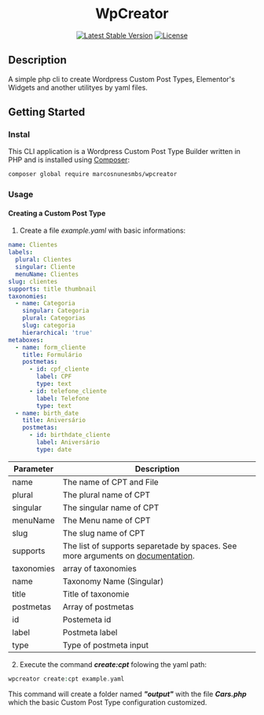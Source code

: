 <h1 align="center">WpCreator</h1>
<p align="center">
    <!-- <img alt="Preview" src="/art/preview.png"> -->
	<p align="center">
		<a href="//packagist.org/packages/marcosnunesmbs/wpcreator"><img alt="Latest Stable Version" src="https://poser.pugx.org/marcosnunesmbs/wpcreator/v"></a>
		<a href="//packagist.org/packages/marcosnunesmbs/wpcreator"><img alt="License" src="https://poser.pugx.org/marcosnunesmbs/wpcreator/license"></a>
	</p>
</p>

## Description

A simple php cli to create Wordpress Custom Post Types, Elementor's Widgets and another utilityes by yaml files.

## Getting Started

### Instal
This CLI application is a Wordpress Custom Post Type Builder written in PHP and is installed using [Composer](https://getcomposer.org/):

``` bash
composer global require marcosnunesmbs/wpcreator
```

### Usage

#### Creating a Custom Post Type

1. Create a file *example.yaml* with basic informations:

``` yaml
name: Clientes
labels:
  plural: Clientes
  singular: Cliente
  menuName: Clientes
slug: clientes
supports: title thumbnail
taxonomies:
  - name: Categoria
    singular: Categoria
    plural: Categorias
    slug: categoria
    hierarchical: 'true'
metaboxes:
  - name: form_cliente
    title: Formulário
    postmetas:
      - id: cpf_cliente
        label: CPF
        type: text
      - id: telefone_cliente
        label: Telefone
        type: text
  - name: birth_date
    title: Aniversário
    postmetas:
      - id: birthdate_cliente
        label: Aniversário
        type: date

```
|Parameter | Description|
| -------- | ---------- |
name | The name of CPT and File
plural | The plural name of CPT
singular | The singular name of CPT
menuName | The Menu name of CPT
slug | The slug name of CPT
supports | The list of supports separetade by spaces. See more arguments on [documentation](https://developer.wordpress.org/reference/functions/register_post_type/#supports).
taxonomies | array of taxonomies
name | Taxonomy Name (Singular)
title | Title of taxonomie
postmetas | Array of postmetas
id | Postemeta id
label | Postmeta label
type | Type of postmeta input

2. Execute the command __*create:cpt*__ folowing the yaml path:

```php
wpcreator create:cpt example.yaml
```

This command will create a folder named __*"output"*__ with the file __*Cars.php*__ which the basic Custom Post Type configuration customized.